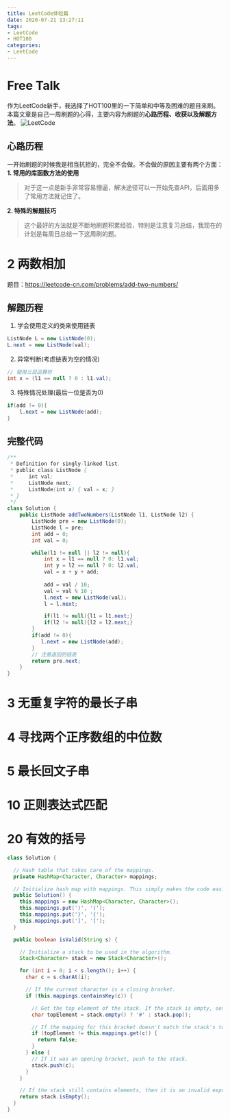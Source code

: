 ```yaml
---
title: LeetCode体验篇
date: 2020-07-21 13:27:11
tags:
- LeetCode
- HOT100
categories: 
- LeetCode
---
```

# Free Talk
作为LeetCode新手，我选择了HOT100里的一下简单和中等及困难的题目来刷。
本篇文章是自己一周刷题的心得，主要内容为刷题的**心路历程、收获以及解题方法**。
![LeetCode](https://s1.ax1x.com/2020/07/24/UjVUyV.png)
<!--more-->
## 心路历程
一开始刷题的时候我是相当抗拒的，完全不会做。不会做的原因主要有两个方面：
**1. 常用的库函数方法的使用**
> 对于这一点是新手非常容易懵逼，解决途径可以一开始先查API，后面用多了常用方法就记住了。

**2. 特殊的解题技巧**
> 这个最好的方法就是不断地刷题积累经验，特别是注意复习总结，我现在的计划是每周日总结一下这周刷的题。

# 2 两数相加
题目：https://leetcode-cn.com/problems/add-two-numbers/
## 解题历程
1. 学会使用定义的类来使用链表
 ```java
ListNode L = new ListNode(0);
L.next = new ListNode(val);
```
2. 异常判断(考虑链表为空的情况)
```Java
// 使用三目运算符
int x = (l1 == null ? 0 : l1.val);
```
3. 特殊情况处理(最后一位是否为0)
```Java
if(add != 0){
    l.next = new ListNode(add);
}
```

## 完整代码
```Java
/**
 * Definition for singly-linked list.
 * public class ListNode {
 *     int val;
 *     ListNode next;
 *     ListNode(int x) { val = x; }
 * }
 */
class Solution {
    public ListNode addTwoNumbers(ListNode l1, ListNode l2) {
        ListNode pre = new ListNode(0);
        ListNode l = pre;
        int add = 0;
        int val = 0;

        while(l1 != null || l2 != null){
            int x = l1 == null ? 0: l1.val;
            int y = l2 == null ? 0: l2.val;
            val = x + y + add;
        
            add = val / 10;
            val = val % 10 ;
            l.next = new ListNode(val);
            l = l.next;

            if(l1 != null){l1 = l1.next;}
            if(l2 != null){l2 = l2.next;}
        }
        if(add != 0){
           l.next = new ListNode(add);
        }
        // 注意返回的链表
        return pre.next;
    }
}
```
# 3 无重复字符的最长子串
# 4 寻找两个正序数组的中位数
# 5 最长回文子串
# 10 正则表达式匹配
# 20 有效的括号
```Java
class Solution {

  // Hash table that takes care of the mappings.
  private HashMap<Character, Character> mappings;

  // Initialize hash map with mappings. This simply makes the code easier to read.
  public Solution() {
    this.mappings = new HashMap<Character, Character>();
    this.mappings.put(')', '(');
    this.mappings.put('}', '{');
    this.mappings.put(']', '[');
  }

  public boolean isValid(String s) {

    // Initialize a stack to be used in the algorithm.
    Stack<Character> stack = new Stack<Character>();

    for (int i = 0; i < s.length(); i++) {
      char c = s.charAt(i);

      // If the current character is a closing bracket.
      if (this.mappings.containsKey(c)) {

        // Get the top element of the stack. If the stack is empty, set a dummy value of '#'
        char topElement = stack.empty() ? '#' : stack.pop();

        // If the mapping for this bracket doesn't match the stack's top element, return false.
        if (topElement != this.mappings.get(c)) {
          return false;
        }
      } else {
        // If it was an opening bracket, push to the stack.
        stack.push(c);
      }
    }

    // If the stack still contains elements, then it is an invalid expression.
    return stack.isEmpty();
  }
}
```
